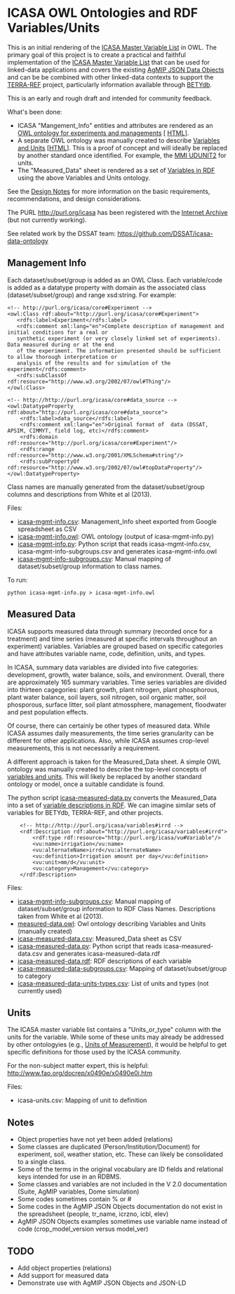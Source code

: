 # ICASA OWL Ontologies and RDF Variables/Units

This is an initial rendering of the [ICASA Master Variable List](https://docs.google.com/spreadsheets/d/1MYx1ukUsCAM1pcixbVQSu49NU-LfXg-Dtt-ncLBzGAM/pub?output=html#) 
in OWL. The primary goal of this project is to create a practical and faithful implementation of the [ICASA Master Variable List](http://research.agmip.org/display/dev/ICASA+Master+Variable+List) that can be used for linked-data applications and covers the existing [AgMIP JSON Data Objects](http://research.agmip.org/display/dev/JSON+Data+Objects) and can be be combined with other linked-data contexts to support the [TERRA-REF](http://terraref.org/) project, particularly information available through [BETYdb](https://terraref.ncsa.illinois.edu/bety/).

This is an early and rough draft and intended for community feedback.

What's been done:
* ICASA "Mangement_Info" entities and attributes are rendered as an [OWL ontology for experiments and managements](icasa-mgmt-info.owl) [ [HTML](http://www.essepuntato.it/lode/https://raw.githubusercontent.com/craig-willis/icasa/master/icasa-mgmt-info.owl)].
* A separate OWL ontology was manually created to describe [Variables and Units](variables-units.owl) [[HTML](http://www.essepuntato.it/lode/https://raw.githubusercontent.com/craig-willis/icasa/master/icasa-measured-data.owl)].  This is a proof of concept and will ideally be replaced by another standard once identified. For example, the [MMI UDUNIT2](http://mmisw.org/orr/) for units.
* The "Measured_Data" sheet is rendered as a set of [Variables in RDF](icasa-measured-data.rdf) using the above Variables and Units ontology.

See the [Design Notes](docs/design.md) for more information on the basic requirements, recommendations, and design considerations.

The PURL http://purl.org/icasa has been registered with the [Internet Archive](http://www.purl.org) (but not currently working).

See related work by the DSSAT team: https://github.com/DSSAT/icasa-data-ontology

## Management Info

Each dataset/subset/group is added as an OWL Class. Each variable/code is added as a datatype property with domain as the associated class (dataset/subset/group) and range xsd:string. For example:

```
<!-- http://purl.org/icasa/core#Experiment -->
<owl:Class rdf:about="http://purl.org/icasa/core#Experiment">
   <rdfs:label>Experiment</rdfs:label> 
   <rdfs:comment xml:lang="en">Complete description of management and initial conditions for a real or 
   synthetic experiment (or very closely linked set of experiments). Data measured during or at the end 
   of the experiment. The information presented should be sufficient to allow thorough interpretation or 
   analysis of the results and for simulation of the experiment</rdfs:comment>
   <rdfs:subClassOf rdf:resource="http://www.w3.org/2002/07/owl#Thing"/>
</owl:Class>

<!-- http://http://purl.org/icasa/core#data_source -->
<owl:DatatypeProperty rdf:about="http://purl.org/icasa/core#data_source">
    <rdfs:label>data_source</rdfs:label>
    <rdfs:comment xml:lang="en">Original format of  data (DSSAT, APSIM, CIMMYT, field log, etc)</rdfs:comment>     
    <rdfs:domain rdf:resource="http://purl.org/icasa/core#Experiment"/>
    <rdfs:range rdf:resource="http://www.w3.org/2001/XMLSchema#string"/>
    <rdfs:subPropertyOf rdf:resource="http://www.w3.org/2002/07/owl#topDataProperty"/>
</owl:DatatypeProperty>
```

Class names are manually generated from the dataset/subset/group columns and descriptions from White et al (2013).

Files:
* [icasa-mgmt-info.csv](icasa-mgmt-info.csv): Management_Info sheet exported from Google spreadsheet as CSV
* [icasa-mgmt-info.owl](icasa-mgmt-info.owl): OWL ontology (output of icasa-mgmt-info.py)
* [icasa-mgmt-info.py](icasa-mgmt-info.py): Python script that reads icasa-mgmt-info.csv, icasa-mgmt-info-subgroups.csv and generates icasa-mgmt-info.owl
* [icasa-mgmt-info-subgroups.csv](icasa-mgmt-info-subgroups.csv): Manual mapping of dataset/subset/group information to class names.

To run:
```
python icasa-mgmt-info.py > icasa-mgmt-info.owl
```

## Measured Data

ICASA supports measured data through summary (recorded once for a treatment) and time series (measured at specific intervals throughout an experiment) variables.  Variables are grouped based on specific categories and have attributes variable name, code, definition, units, and types.

In ICASA, summary data variables are divided into five categories: development, growth, water balance, soils, and environment. Overall, there are approximately 165 summary variables.  Time series variables are divided into thirteen cagegories: plant growth, plant nitrogen, plant phosphorous, plant water balance, soil layers, soil nitrogen, soil organic matter, soil phosporous, surface litter, soil plant atmossphere, management, floodwater and pest population effects.

Of course, there can certainly be other types of measured data.  While ICASA assumes daily measurements, the time series granularity can be different for other applications.  Also, while ICASA assumes crop-level measurements, this is not necessarily a requirement.

A  different approach is taken for the Measured_Data sheet.  A simple OWL ontology was manually created to describe the top-level concepts of [variables and units](variables-units.owl).  This will likely be replaced by another standard ontology or model, once a suitable candidate is found.

The python script [icasa-measured-data.py](icasa-measured-data.py) converts the Measured_Data into a set of [variable descriptions in RDF](icasa-measured-data.rdf).  We can imagine similar sets of variables for BETYdb, TERRA-REF, and other projects.
```
    <!-- http://http://purl.org/icasa/variables#irrd -->
    <rdf:Description rdf:about="http://purl.org/icasa/variables#irrd">
        <rdf:type rdf:resource="http://purl.org/icasa/vu#Variable"/>
        <vu:name>irrigation</vu:name>
        <vu:alternateName>irrd</vu:alternateName>
        <vu:definition>Irrigation amount per day</vu:definition>
        <vu:unit>mm/d</vu:unit>
        <vu:category>Management</vu:category>
    </rdf:Description>
```


Files:
* [icasa-mgmt-info-subgroups.csv](icasa-mgmt-info-subgroups.csv): Manual mapping of dataset/subset/group information to RDF Class Names. Descriptions taken from White et al (2013).
* [measured-data.owl](measured-data.owl): Owl ontology describing Variables and Units (manually created)
* [icasa-measured-data.csv](icasa-measured-data.csv): Measured_Data sheet as CSV
* [icasa-measured-data.py](icasa-measured-data.py): Python script that reads icasa-measured-data.csv and generates icasa-measured-data.rdf
* [icasa-measured-data.rdf](icasa-measured-data.rdf): RDF descriptions of each variable
* [icasa-measured-data-subgroups.csv](icasa-measured-data-subgroups.csv): Mapping of dataset/subset/group to category
* [icasa-measured-data-units-types.csv](icasa-measured-data-units-types.csv): List of units and types (not currently used)


## Units

The ICASA master variable list contains a "Units_or_type" column with the units for the variable.  While some of these units may already be addressed by other ontologyies (e.g., [Units of Measurement](http://bioportal.bioontology.org/ontologies/UO)), it would be helpful to get specific definitions for those used by the ICASA community.

For the non-subject matter expert, this is helpful: http://www.fao.org/docrep/x0490e/x0490e0i.htm

Files:
* icasa-units.csv: Mapping of unit to definition

## Notes
* Object properties have not yet been added (relations)
* Some classes are duplicated (Person/Institution/Document) for experiment, soil, weather station, etc.  These can likely be consolidated to a single class.
* Some of the terms in the original vocabulary are ID fields and relational keys intended for use in an RDBMS.
* Some classes and variables are not included in the V 2.0 documentation (Suite, AgMIP variables, Dome simulation)
* Some codes sometimes contain % or #
* Some codes in the AgMIP JSON Objects documentation do not exist in the spreadsheet (people, tr_name, icrzno, icbl, elev)
* AgMIP JSON Objects examples sometimes use variable name instead of code (crop_model_version versus model_ver)

## TODO
* Add object properties (relations)
* Add support for measured data
* Demonstrate use with AgMIP JSON Objects and JSON-LD


